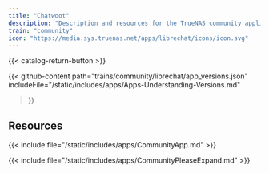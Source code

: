 ```yaml
---
title: "Chatwoot"
description: "Description and resources for the TrueNAS community application called Chatwoot."
train: "community"
icon: "https://media.sys.truenas.net/apps/librechat/icons/icon.svg"
---
```


{{< catalog-return-button >}}

{{< github-content 
    path="trains/community/librechat/app_versions.json"
    includeFile="/static/includes/apps/Apps-Understanding-Versions.md"
>}}

## Resources

{{< include file="/static/includes/apps/CommunityApp.md" >}}

{{< include file="/static/includes/apps/CommunityPleaseExpand.md" >}}
